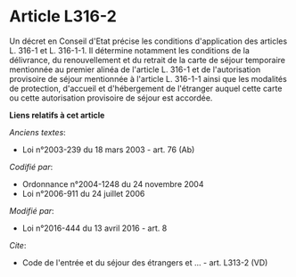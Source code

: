 # Article L316-2

Un décret en Conseil d'Etat précise les conditions d'application des articles L. 316-1 et L. 316-1-1. Il détermine notamment
les conditions de la délivrance, du renouvellement et du retrait de la carte de séjour temporaire mentionnée au premier
alinéa de l'article L. 316-1 et de l'autorisation provisoire de séjour mentionnée à l'article L. 316-1-1 ainsi que les
modalités de protection, d'accueil et d'hébergement de l'étranger auquel cette carte ou cette autorisation provisoire de
séjour est accordée.

**Liens relatifs à cet article**

_Anciens textes_:

  - Loi n°2003-239 du 18 mars 2003 - art. 76 (Ab)

_Codifié par_:

  - Ordonnance n°2004-1248 du 24 novembre 2004
  - Loi n°2006-911 du 24 juillet 2006

_Modifié par_:

  - Loi n°2016-444 du 13 avril 2016 - art. 8

_Cite_:

  - Code de l'entrée et du séjour des étrangers et ... - art. L313-2 (VD)
